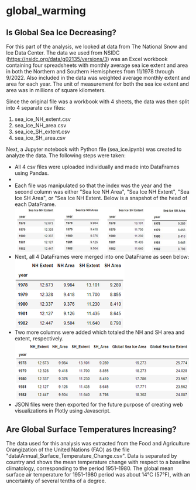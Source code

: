 # global_warming
## Is Global Sea Ice Decreasing?
For this part of the analysis, we looked at data from The National Snow and Ice Data Center.  The data we used from NSIDC (https://nsidc.org/data/g02135/versions/3) was an Excel workbook containing four spreadsheets with monthly average sea ice extent and area in both the Northern and Southern Hemispheres from 11/1978 through 9/2022. Also included in the data was weighted average monthly extent and area for each year.  The unit of measurement for both the sea ice extent and area was in millions of square kilometers.

Since the original file was a workbook with 4 sheets, the data was then split into 4 separate csv files: 
  1. sea_ice_NH_extent.csv
  2. sea_ice_NH_area.csv
  3. sea_ice_SH_extent.csv
  4. sea_ice_SH_area.csv
   
Next, a Jupyter notebook with Python file (sea_ice.ipynb) was created to analyze the data.  The following steps were taken:
* All 4 csv files were uploaded individually and made into DataFrames using Pandas.
* 
* Each file was manipulated so that the index was the year and the second column was either "Sea Ice NH Area", "Sea Ice NH Extent", "Sea Ice SH Area", or "Sea Ice NH Extent. Below is a snapshot of the head of each DataFrame. 
  ![](Resources/4_df.jpg)
* Next, all 4 DataFrames were merged into one DataFrame as seen below:
![](Resources/merged_sea_ice.png)
* Two more columns were added which totaled the NH and SH area and extent, respectively. 
![](Resources/global_merged_sea_ice.png)
* JSON files were then exported for the future purpose of creating web visualizations in Plotly using Javascript. 
 
## Are Global Surface Temperatures Increasing?
The data used for this analysis was extracted from the Food and Agriculture Orangization of the United Nations (FAO) as the file "data\Annual_Surface_Temperature_Change.csv".  Data is separated by country and shows the mean temperature change with respect to a baseline climatology, corresponding to the period 1951–1980.  The global mean surface air temperature for 1951-1980 period was about 14°C (57°F), with an uncertainty of several tenths of a degree.

